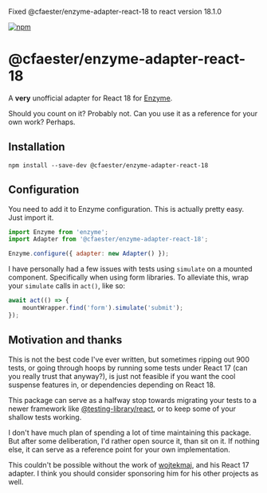 Fixed @cfaester/enzyme-adapter-react-18 to react version 18.1.0

[![npm](https://img.shields.io/npm/v/@cfaester/enzyme-adapter-react-18.svg)](https://www.npmjs.com/package/@cfaester/enzyme-adapter-react-18)

# @cfaester/enzyme-adapter-react-18

A **very** unofficial adapter for React 18 for [Enzyme](https://enzymejs.github.io/enzyme/).

Should you count on it? Probably not. Can you use it as a reference for your own work? Perhaps.

## Installation

```
npm install --save-dev @cfaester/enzyme-adapter-react-18
```

## Configuration

You need to add it to Enzyme configuration. This is actually pretty easy. Just import it.

```js
import Enzyme from 'enzyme';
import Adapter from '@cfaester/enzyme-adapter-react-18';

Enzyme.configure({ adapter: new Adapter() });
```

I have personally had a few issues with tests using `simulate` on a mounted component. Specifically when using form libraries. To alleviate this, wrap your `simulate` calls in `act()`, like so:

```js
await act(() => {
	mountWrapper.find('form').simulate('submit');
});
```

## Motivation and thanks
This is not the best code I've ever written, but sometimes ripping out 900 tests, or going through hoops by running some tests under React 17 (can you really trust that anyway?), is just not feasible if you want the cool suspense features in, or dependencies depending on React 18.

This package can serve as a halfway stop towards migrating your tests to a newer framework like [@testing-library/react](https://www.npmjs.com/package/@testing-library/react), or to keep some of your shallow tests working.

I don't have much plan of spending a lot of time maintaining this package. But after some deliberation, I'd rather open source it, than sit on it. If nothing else, it can serve as a reference point for your own implementation.

This couldn't be possible without the work of [wojtekmaj](https://github.com/wojtekmaj), and his React 17 adapter. I think you should consider sponsoring him for his other projects as well.
